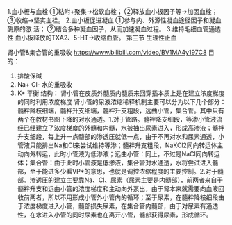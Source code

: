 1.血小板与血栓
①粘附+聚集→松软血栓；
②释放血小板因子等→加固血栓；
③收缩→坚实血栓。
2.血小板促进凝血
①参与内、外源性凝血途径因子和凝血酶原的激
活；
②结合多种凝血因子，从而加速凝血过程。
3.维持毛细血管通透性
血小板释放的TXA2、5-HT→收缩血管。
第三节 生理性止血


肾小管&集合管的重吸收
https://www.bilibili.com/video/BV1MA4y197C8
目的：
1. 排酸保碱
2. Na+ Cl- 水的重吸收
3. K+ 平衡
结构：
肾小管在皮质外髓质内髓质来回穿插本质上是在建立浓度梯度的同时利用浓度梯度
肾小管的尿液浓缩稀释机制主要可以分为以下几个部分：髓袢降枝细端，髓袢升支细端，髓袢升支粗段，远曲小管，集合管。其中只有两个在教材书图下降的对水通透。1.对于管路。髓袢降支细段，等渗小管液流经已经建立了浓度梯度的外髓和内髓，水被抽出尿素进入，形成高渗液；髓袢升支细段，每上升一点髓部的渗透压就低一点，由于不再对水和尿素通透，小管液只能排出Na和Cl来尝试维持等渗；髓袢升支粗段，NaKCl2同向转运体主动向外转运，此时小管液为低渗液；远曲小管：同上，不过是NaCl同向转运体；集合管：由于此时小管液是低渗液，集合管对水通透，水将尝试进入髓部，至于能进多少看VP*的意思，也就是调控浓缩程度的主要控制。2.对于髓部。渗透压的建立主要靠Na、Cl、尿素（尿素主要是内髓部），前两者来自于髓袢升支和远曲小管的浓度梯度和主动向外泵出，由于肾本来就需要向血液回收前两者，所以不用形成小管外小管内的循环；至于尿素，在髓袢降枝细段由于浓度梯度进入小管，髓部损失尿素，在集合管内髓部，由于对尿素有通透性，在水进入小管的同时尿素也在离开小管，髓部获得尿素，形成循环。